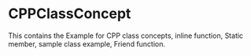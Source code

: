 # CPPClassConcept
This contains the Example for CPP class concepts, inline function, Static member, sample class example, Friend function. 
